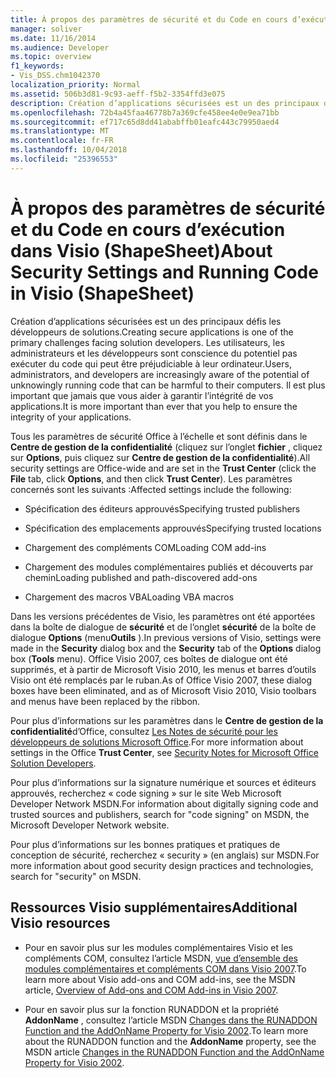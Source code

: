 ```yaml
---
title: À propos des paramètres de sécurité et du Code en cours d’exécution dans Visio (ShapeSheet)
manager: soliver
ms.date: 11/16/2014
ms.audience: Developer
ms.topic: overview
f1_keywords:
- Vis_DSS.chm1042370
localization_priority: Normal
ms.assetid: 506b3d81-9c93-aeff-f5b2-3354ffd3e075
description: Création d’applications sécurisées est un des principaux défis les développeurs de solutions. Les utilisateurs, les administrateurs et les développeurs sont conscience du potentiel pas exécuter du code qui peut être préjudiciable à leur ordinateur. Il est plus important que jamais que vous aider à garantir l’intégrité de vos applications.
ms.openlocfilehash: 72b4a45faa46778b7a369cfe458ee4e0e9ea71bb
ms.sourcegitcommit: ef717c65d8dd41ababffb01eafc443c79950aed4
ms.translationtype: MT
ms.contentlocale: fr-FR
ms.lasthandoff: 10/04/2018
ms.locfileid: "25396553"
---
```

# <a name="about-security-settings-and-running-code-in-visio-shapesheet"></a><span data-ttu-id="bad07-105">À propos des paramètres de sécurité et du Code en cours d’exécution dans Visio (ShapeSheet)</span><span class="sxs-lookup"><span data-stu-id="bad07-105">About Security Settings and Running Code in Visio (ShapeSheet)</span></span>

 <span data-ttu-id="bad07-106">Création d’applications sécurisées est un des principaux défis les développeurs de solutions.</span><span class="sxs-lookup"><span data-stu-id="bad07-106">Creating secure applications is one of the primary challenges facing solution developers.</span></span> <span data-ttu-id="bad07-107">Les utilisateurs, les administrateurs et les développeurs sont conscience du potentiel pas exécuter du code qui peut être préjudiciable à leur ordinateur.</span><span class="sxs-lookup"><span data-stu-id="bad07-107">Users, administrators, and developers are increasingly aware of the potential of unknowingly running code that can be harmful to their computers.</span></span> <span data-ttu-id="bad07-108">Il est plus important que jamais que vous aider à garantir l’intégrité de vos applications.</span><span class="sxs-lookup"><span data-stu-id="bad07-108">It is more important than ever that you help to ensure the integrity of your applications.</span></span> 
  
<span data-ttu-id="bad07-109">Tous les paramètres de sécurité Office à l’échelle et sont définis dans le **Centre de gestion de la confidentialité** (cliquez sur l’onglet **fichier** , cliquez sur **Options**, puis cliquez sur **Centre de gestion de la confidentialité**).</span><span class="sxs-lookup"><span data-stu-id="bad07-109">All security settings are Office-wide and are set in the **Trust Center** (click the **File** tab, click **Options**, and then click **Trust Center**).</span></span> <span data-ttu-id="bad07-110">Les paramètres concernés sont les suivants :</span><span class="sxs-lookup"><span data-stu-id="bad07-110">Affected settings include the following:</span></span>
  
- <span data-ttu-id="bad07-111">Spécification des éditeurs approuvés</span><span class="sxs-lookup"><span data-stu-id="bad07-111">Specifying trusted publishers</span></span>
    
- <span data-ttu-id="bad07-112">Spécification des emplacements approuvés</span><span class="sxs-lookup"><span data-stu-id="bad07-112">Specifying trusted locations</span></span>
    
- <span data-ttu-id="bad07-113">Chargement des compléments COM</span><span class="sxs-lookup"><span data-stu-id="bad07-113">Loading COM add-ins</span></span> 
    
- <span data-ttu-id="bad07-114">Chargement des modules complémentaires publiés et découverts par chemin</span><span class="sxs-lookup"><span data-stu-id="bad07-114">Loading published and path-discovered add-ons</span></span>
    
- <span data-ttu-id="bad07-115">Chargement des macros VBA</span><span class="sxs-lookup"><span data-stu-id="bad07-115">Loading VBA macros</span></span>
    
<span data-ttu-id="bad07-116">Dans les versions précédentes de Visio, les paramètres ont été apportées dans la boîte de dialogue de **sécurité** et de l’onglet **sécurité** de la boîte de dialogue **Options** (menu**Outils** ).</span><span class="sxs-lookup"><span data-stu-id="bad07-116">In previous versions of Visio, settings were made in the **Security** dialog box and the **Security** tab of the **Options** dialog box (**Tools** menu).</span></span> <span data-ttu-id="bad07-117">Office Visio 2007, ces boîtes de dialogue ont été supprimés, et à partir de Microsoft Visio 2010, les menus et barres d’outils Visio ont été remplacés par le ruban.</span><span class="sxs-lookup"><span data-stu-id="bad07-117">As of Office Visio 2007, these dialog boxes have been eliminated, and as of Microsoft Visio 2010, Visio toolbars and menus have been replaced by the ribbon.</span></span> 
  
<span data-ttu-id="bad07-118">Pour plus d’informations sur les paramètres dans le **Centre de gestion de la confidentialité**d’Office, consultez [Les Notes de sécurité pour les développeurs de solutions Microsoft Office](https://msdn.microsoft.com/en-us/library/aa433259.aspx).</span><span class="sxs-lookup"><span data-stu-id="bad07-118">For more information about settings in the Office **Trust Center**, see [Security Notes for Microsoft Office Solution Developers](https://msdn.microsoft.com/en-us/library/aa433259.aspx).</span></span>
  
 <span data-ttu-id="bad07-119">Pour plus d’informations sur la signature numérique et sources et éditeurs approuvés, recherchez « code signing » sur le site Web Microsoft Developer Network MSDN.</span><span class="sxs-lookup"><span data-stu-id="bad07-119">For information about digitally signing code and trusted sources and publishers, search for "code signing" on MSDN, the Microsoft Developer Network website.</span></span> 
  
<span data-ttu-id="bad07-120">Pour plus d’informations sur les bonnes pratiques et pratiques de conception de sécurité, recherchez « security » (en anglais) sur MSDN.</span><span class="sxs-lookup"><span data-stu-id="bad07-120">For more information about good security design practices and technologies, search for "security" on MSDN.</span></span> 
  
## <a name="additional-visio-resources"></a><span data-ttu-id="bad07-121">Ressources Visio supplémentaires</span><span class="sxs-lookup"><span data-stu-id="bad07-121">Additional Visio resources</span></span>

- <span data-ttu-id="bad07-122">Pour en savoir plus sur les modules complémentaires Visio et les compléments COM, consultez l’article MSDN, [vue d’ensemble des modules complémentaires et compléments COM dans Visio 2007](https://msdn.microsoft.com/library/bb851468.aspx).</span><span class="sxs-lookup"><span data-stu-id="bad07-122">To learn more about Visio add-ons and COM add-ins, see the MSDN article, [Overview of Add-ons and COM Add-ins in Visio 2007](https://msdn.microsoft.com/library/bb851468.aspx).</span></span>
    
- <span data-ttu-id="bad07-123">Pour en savoir plus sur la fonction RUNADDON et la propriété **AddonName** , consultez l’article MSDN [Changes dans the RUNADDON Function and the AddOnName Property for Visio 2002](https://msdn.microsoft.com/library/aa140368%28office.10%29.aspx).</span><span class="sxs-lookup"><span data-stu-id="bad07-123">To learn more about the RUNADDON function and the **AddonName** property, see the MSDN article [Changes in the RUNADDON Function and the AddOnName Property for Visio 2002](https://msdn.microsoft.com/library/aa140368%28office.10%29.aspx).</span></span>
    

